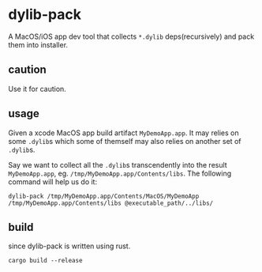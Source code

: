 # dylib-pack

A MacOS/iOS app dev tool that collects `*.dylib` deps(recursively) and pack them into installer.

## caution
Use it for caution.

## usage

Given a xcode MacOS app build artifact `MyDemoApp.app`. It may relies on some `.dylib`s which some of themself may also relies on another set of `.dylib`s.

Say we want to collect all the `.dylib`s transcendently into the result `MyDemoApp.app`, eg. `/tmp/MyDemoApp.app/Contents/libs`. The following command will help us do it:

```shell
dylib-pack /tmp/MyDemoApp.app/Contents/MacOS/MyDemoApp /tmp/MyDemoApp.app/Contents/libs @executable_path/../libs/
```

## build

since dylib-pack is written using rust.

```shell
cargo build --release
```
